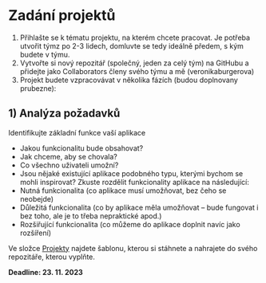 # Zadání projektů

1. Přihlašte se k tématu projektu, na kterém chcete pracovat. Je potřeba utvořit týmz po 2-3 lidech, domluvte se tedy ideálně předem, s kým budete v týmu.
2. Vytvořte si nový repozitář (společný, jeden za celý tým) na GitHubu a přidejte jako Collaborators členy svého týmu a mě (veronikaburgerova)
3. Projekt budete vzpracovávat v několika fázích (budou doplnovany prubezne):

## 1) Analýza požadavků

Identifikujte základní funkce vaší aplikace
  - Jakou funkcionalitu bude obsahovat?
  - Jak chceme, aby se chovala?
  - Co všechno uživateli umožní?
  - Jsou nějaké existující aplikace podobného typu, kterými bychom se mohli inspirovat?
Zkuste rozdělit funkcionality aplikace na následující:
  - Nutná funkcionalita (co aplikace musí umožňovat, bez čeho se neobejde)
  - Důležitá funkcionalita (co by aplikace měla umožňovat – bude fungovat i bez toho, ale je to třeba nepraktické apod.)
  - Rozšiřující funkcionalita (co můžeme do aplikace doplnit navíc jako rozšíření)

Ve složce [Projekty](https://github.com/veronikaburgerova/EPR23/tree/main/projekty) najdete šablonu, kterou si stáhnete a nahrajete do svého repozitáře, kterou vyplňte.

**Deadline: 23. 11. 2023**
